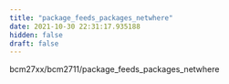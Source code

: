 ```yaml
---
title: "package_feeds_packages_netwhere"
date: 2021-10-30 22:31:17.935188
hidden: false
draft: false
---
```


bcm27xx/bcm2711/package_feeds_packages_netwhere

